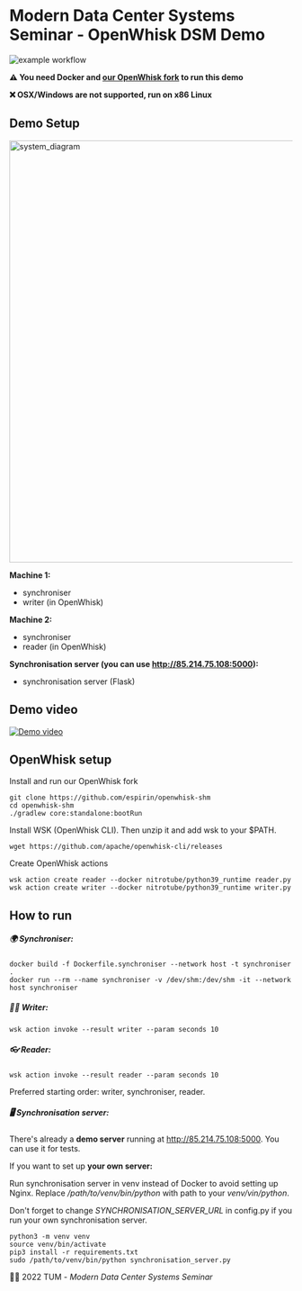 # Modern Data Center Systems Seminar - OpenWhisk DSM Demo

![example workflow](https://github.com/espirin/sys-seminar/actions/workflows/pylint.yml/badge.svg)

**⚠️ You need Docker and [our OpenWhisk fork](https://github.com/espirin/openwhisk-shm) to run this demo**

**❌️ OSX/Windows are not supported, run on x86 Linux**

## Demo Setup

<img width="750" alt="system_diagram" src="https://user-images.githubusercontent.com/71665653/174112743-845464b1-e297-4162-960b-543a02f13b70.png">


**Machine 1:**
- synchroniser
- writer (in OpenWhisk)

**Machine 2:**
- synchroniser
- reader (in OpenWhisk)

**Synchronisation server (you can use http://85.214.75.108:5000):**
- synchronisation server (Flask)

## Demo video
[![Demo video](https://i.ytimg.com/vi/UPCG7kJX1Oc/maxresdefault.jpg)](https://www.youtube.com/watch?v=UPCG7kJX1Oc)

## OpenWhisk setup
Install and run our OpenWhisk fork
```
git clone https://github.com/espirin/openwhisk-shm
cd openwhisk-shm
./gradlew core:standalone:bootRun
```
Install WSK (OpenWhisk CLI). Then unzip it and add wsk to your $PATH.
```
wget https://github.com/apache/openwhisk-cli/releases
```

Create OpenWhisk actions
```
wsk action create reader --docker nitrotube/python39_runtime reader.py
wsk action create writer --docker nitrotube/python39_runtime writer.py 
```

## How to run
##### 🌍 Synchroniser:
```
docker build -f Dockerfile.synchroniser --network host -t synchroniser .
docker run --rm --name synchroniser -v /dev/shm:/dev/shm -it --network host synchroniser
```

##### ✍🏻 Writer:
```
wsk action invoke --result writer --param seconds 10
```

##### 👓 Reader:
```
wsk action invoke --result reader --param seconds 10
```

Preferred starting order: writer, synchroniser, reader. 

##### 🖥 Synchronisation server:

There's already a **demo server** running at http://85.214.75.108:5000. You can use it for tests.

If you want to set up **your own server:**

Run synchronisation server in venv instead of Docker to avoid setting up Nginx. Replace */path/to/venv/bin/python* with path to your *venv/vin/python*.

Don't forget to change *SYNCHRONISATION_SERVER_URL* in config.py if you run your own synchronisation server.
```
python3 -m venv venv
source venv/bin/activate
pip3 install -r requirements.txt
sudo /path/to/venv/bin/python synchronisation_server.py
```

👨‍🎓 2022 TUM - *Modern Data Center Systems Seminar*
